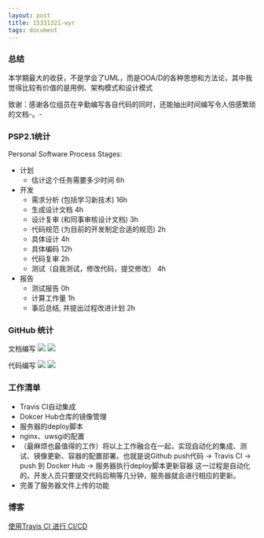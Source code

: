 ```yaml
---
layout: post
title: 15331321-wyr
tags: document
---
```


### 总结
本学期最大的收获，不是学会了UML，而是OOA/D的各种思想和方法论，其中我觉得比较有价值的是用例、架构模式和设计模式

致谢：感谢各位组员在辛勤编写各自代码的同时，还能抽出时间编写令人倍感繁琐的文档-。-

### PSP2.1统计
Personal Software Process Stages:
- 计划
    - 估计这个任务需要多少时间 6h
- 开发
    - 需求分析 (包括学习新技术) 16h
    - 生成设计文档 4h
    - 设计复审 (和同事审核设计文档) 3h
    - 代码规范 (为目前的开发制定合适的规范) 2h
    - 具体设计 4h
    - 具体编码 12h
    - 代码复审 2h
    - 测试（自我测试，修改代码，提交修改） 4h
- 报告
    - 测试报告 0h
    - 计算工作量 1h
    - 事后总结, 并提出过程改进计划 2h


### GitHub 统计
文档编写
![](https://ws2.sinaimg.cn/large/006tKfTcly1fr7uwbbwmmj30yi1pcgq3.jpg)
![](https://ws2.sinaimg.cn/large/006tKfTcly1fr7uwbbwmmj30yi1pcgq3.jpg)

代码编写
![](https://ws2.sinaimg.cn/large/006tKfTcly1fr7uwbbwmmj30yi1pcgq3.jpg)
![](https://ws2.sinaimg.cn/large/006tKfTcly1fr7uwbbwmmj30yi1pcgq3.jpg)

### 工作清单
- Travis CI自动集成
- Dokcer Hub仓库的镜像管理
- 服务器的deploy脚本
- nginx、uwsgi的配置
- （最麻烦也最值得的工作）将以上工作融合在一起，实现自动化的集成、测试、镜像更新、容器的配置部署。也就是说Github push代码 -> Travis CI -> push 到 Docker Hub -> 服务器执行deploy脚本更新容器 这一过程是自动化的。开发人员只要提交代码后稍等几分钟，服务器就会进行相应的更新。
- 完善了服务器文件上传的功能


### 博客
[使用Travis CI 进行 CI/CD](https://chickendinner8.github.io/2018/04/11/Travis-CI-how-to-use.html)